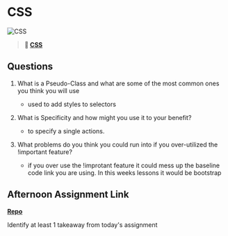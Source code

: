 # CSS

![CSS](https://bcw.blob.core.windows.net/public/cssUnit/1411879719053976)

> **📖 [CSS](https://codeworksacademy.com/fs-student-guide/resources/wk1/03-CSS)**

## Questions

1. What is a Pseudo-Class and what are some of the most common ones you think you will use
    - used to add styles to selectors

2. What is Specificity and how might you use it to your benefit?
    - to specify a single actions. 

3. What problems do you think you could run into if you over-utilized the !important feature?
    - if you over use the !improtant feature it could mess up the baseline code link you are using. In this weeks lessons it would be bootstrap

## Afternoon Assignment Link

**[Repo](https://github.com/Parker-ward/Day-2)**

Identify at least 1 takeaway from today's assignment
